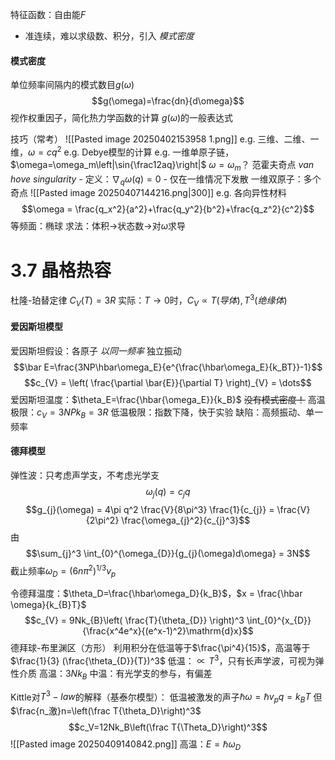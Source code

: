特征函数：自由能$F$
- 准连续，难以求级数、积分，引入 *模式密度*
#### 模式密度
单位频率间隔内的模式数目$g(\omega)$$$g(\omega)=\frac{dn}{d\omega}$$视作权重因子，简化热力学函数的计算
$g(\omega)$的一般表达式

技巧（常考）
![[Pasted image 20250402153958 1.png]]
e.g. 三维、二维、一维，$\omega=cq^2$
e.g. Debye模型的计算
e.g. 一维单原子链，$\omega=\omega_m\left|\sin{\frac12aq}\right|$
    $\omega=\omega_m$？
    范霍夫奇点 *van hove singularity* 
    - 定义：$\nabla_q\omega(q)=0$
    - 仅在一维情况下发散
    一维双原子：多个奇点
    ![[Pasted image 20250407144216.png|300]]
e.g. 各向异性材料$$\omega = \frac{q_x^2}{a^2}+\frac{q_y^2}{b^2}+\frac{q_z^2}{c^2}$$
    等频面：椭球
    求法：体积->状态数->对$\omega$求导

# 3.7 晶格热容
杜隆-珀替定律 $C_V(T)=3R$
实际：$T\to 0$时，$C_V\propto T(导体),T^3(绝缘体)$

#### 爱因斯坦模型
爱因斯坦假设：各原子 *以同一频率* 独立振动
$$\bar E=\frac{3NP\hbar\omega_E}{e^{\frac{\hbar\omega_E}{k_BT}}-1}$$
$$c_{V} = \left( \frac{\partial \bar{E}}{\partial T} \right)_{V} = \dots$$
爱因斯坦温度：$\theta_E=\frac{\hbar{\omega_E}}{k_B}$
~~没有模式密度！~~
高温极限：$c_{V} = 3NPk_{B} = 3R$
低温极限：指数下降，快于实验
缺陷：高频振动、单一频率
#### 德拜模型
弹性波：只考虑声学支，不考虑光学支
$$\omega_{j}(q) = c_{j}q$$
$$g_{j}(\omega) = 4\pi q^2 \frac{V}{8\pi^3} \frac{1}{c_{j}} = \frac{V}{2\pi^2} \frac{\omega_{j}^2}{c_{j}^3}$$
由
$$\sum_{j}^3 \int_{0}^{\omega_{D}}{g_{j}(\omega)d\omega} = 3N$$
截止频率$\omega_D = (6n\pi^2)^{1/3}v_{p}$

令德拜温度：$\theta_D=\frac{\hbar\omega_D}{k_B}$，$x = \frac{\hbar \omega}{k_{B}T}$
$$c_{V} = 9Nk_{B}\left( \frac{T}{\theta_{D}} \right)^3 \int_{0}^{x_{D}}{\frac{x^4e^x}{(e^x-1)^2}\mathrm{d}x}$$
德拜球-布里渊区（方形）
利用积分在低温等于$\frac{\pi^4}{15}$，高温等于$\frac{1}{3} (\frac{\theta_{D}}{T})^3$
低温：$\propto T^3$，只有长声学波，可视为弹性介质
高温：$3Nk_B$
中温：有光学支的参与，有偏差

Kittle对$T^3-law$的解释（基泰尔模型）：
    低温被激发的声子$\hbar\omega=\hbar v_pq=k_BT$
    但$\frac{n_激}n=\left(\frac T{\theta_D}\right)^3$$$c_V=12Nk_B\left(\frac T{\Theta_D}\right)^3$$![[Pasted image 20250409140842.png]]
    高温：$E=\hbar\omega_D$
    
    
    
    